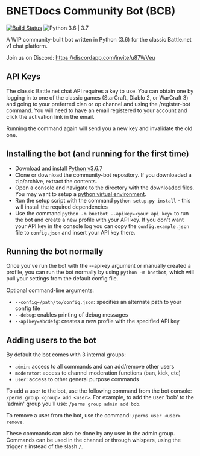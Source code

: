 # BNETDocs Community Bot (BCB)
[![Build Status](https://travis-ci.com/BNETDocs/community-bot.svg?branch=develop)](https://travis-ci.com/BNETDocs/community-bot)
![Python 3.6 | 3.7](https://img.shields.io/badge/python-3.6%20%7C%203.7-blue)

A WIP community-built bot written in Python (3.6) for the classic Battle.net v1 chat platform.

Join us on Discord: https://discordapp.com/invite/u87WVeu

## API Keys
The classic Battle.net chat API requires a key to use. You can obtain one by logging in to one of the classic games (StarCraft, Diablo 2, or WarCraft 3) and going to your preferred clan or op channel and using the /register-bot command. You will need to have an email registered to your account and click the activation link in the email.

Running the command again will send you a new key and invalidate the old one.

## Installing the bot (and running for the first time)
 - Download and install [Python v3.6.7](https://www.python.org/downloads/release/python-367/)
 - Clone or download the community-bot repository. If you downloaded a zip/archive, extract the contents.
 - Open a console and navigate to the directory with the downloaded files. You may want to setup a [python virtual environment](https://packaging.python.org/guides/installing-using-pip-and-virtualenv/).
 - Run the setup script with the command `python setup.py install` - this will install the required dependencies
 - Use the command `python -m bnetbot --apikey=<your api key>` to run the bot and create a new profile with your API key. If you don't want your API key in the console log you can copy the `config.example.json` file to `config.json` and insert your API key there.
 
## Running the bot normally
Once you've run the bot with the --apikey argument or manually created a profile, you can run the bot normally by using `python -m bnetbot`, which will pull your settings from the default config file.

Optional command-line arguments:
 - `--config=/path/to/config.json`: specifies an alternate path to your config file
 - `--debug`: enables printing of debug messages
 - `--apikey=abcdefg`: creates a new profile with the specified API key

## Adding users to the bot
By default the bot comes with 3 internal groups:
 - `admin`: access to all commands and can add/remove other users
 - `moderator`: access to channel moderation functions (ban, kick, etc)
 - `user`: access to other general purpose commands
 
To add a user to the bot, use the following command from the bot console: `/perms group <group> add <user>`.
For example, to add the user 'bob' to the 'admin' group you'll use: `/perms group admin add bob`.

To remove a user from the bot, use the command: `/perms user <user> remove`.

These commands can also be done by any user in the admin group. Commands can be used in the channel or through whispers, using the trigger `!` instead of the slash `/`.
